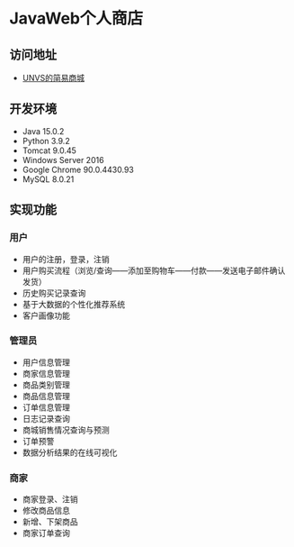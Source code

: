 # JavaWeb个人商店

## 访问地址

* [UNVS的简易商城](http://175.24.98.177:8085/myshop/)

## 开发环境

* Java 15.0.2
* Python 3.9.2
* Tomcat 9.0.45
* Windows Server 2016
* Google Chrome 90.0.4430.93
* MySQL 8.0.21

## 实现功能

### 用户

* 用户的注册，登录，注销
* 用户购买流程（浏览/查询——添加至购物车——付款——发送电子邮件确认发货）
* 历史购买记录查询
* 基于大数据的个性化推荐系统
* 客户画像功能

### 管理员

* 用户信息管理
* 商家信息管理
* 商品类别管理
* 商品信息管理
* 订单信息管理
* 日志记录查询
* 商城销售情况查询与预测
* 订单预警
* 数据分析结果的在线可视化

### 商家

* 商家登录、注销
* 修改商品信息
* 新增、下架商品
* 商家订单查询

